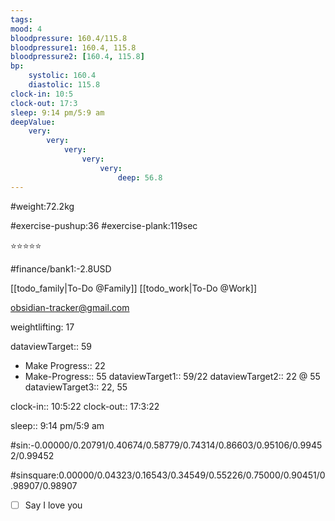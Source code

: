 ```yaml
---
tags: 
mood: 4
bloodpressure: 160.4/115.8
bloodpressure1: 160.4, 115.8
bloodpressure2: [160.4, 115.8]
bp:
    systolic: 160.4
    diastolic: 115.8
clock-in: 10:5
clock-out: 17:3
sleep: 9:14 pm/5:9 am
deepValue: 
    very: 
        very: 
            very: 
                very: 
                    very: 
                        deep: 56.8
---
```


#weight:72.2kg

#exercise-pushup:36
#exercise-plank:119sec


⭐⭐⭐⭐⭐


#finance/bank1:-2.8USD

[[todo_family|To-Do @Family]]
[[todo_work|To-Do @Work]]

obsidian-tracker@gmail.com

weightlifting: 17

dataviewTarget:: 59
- Make Progress:: 22
- Make-Progress:: 55
dataviewTarget1:: 59/22
dataviewTarget2:: 22 @ 55
dataviewTarget3:: 22, 55

clock-in:: 10:5:22
clock-out:: 17:3:22

sleep:: 9:14 pm/5:9 am

#sin:-0.00000/0.20791/0.40674/0.58779/0.74314/0.86603/0.95106/0.99452/0.99452

#sinsquare:0.00000/0.04323/0.16543/0.34549/0.55226/0.75000/0.90451/0.98907/0.98907

- [ ] Say I love you

